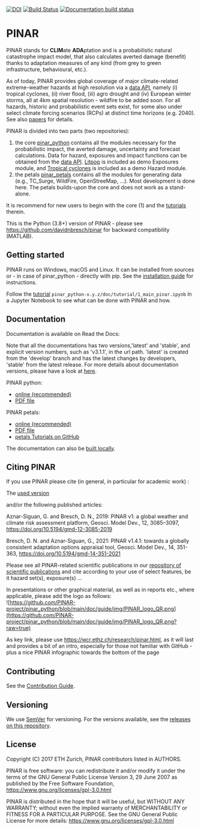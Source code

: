 [![DOI](https://zenodo.org/badge/112729129.svg)](https://zenodo.org/badge/latestdoi/112729129)
[![Build Status](http://ied-wcr-jenkins.ethz.ch/buildStatus/icon?job=petals_branches/develop)](http://ied-wcr-jenkins.ethz.ch/job/petals_branches/)
[![Documentation build status](https://img.shields.io/readthedocs/pinar-petals.svg?style=flat-square)](https://readthedocs.org/projects/pinar-petals/builds/)

# PINAR

PINAR stands for **CLIM**ate **ADA**ptation and is a probabilistic natural catastrophe impact model, that also calculates averted damage (benefit) thanks to adaptation measures of any kind (from grey to green infrastructure, behavioural, etc.).

As of today, PINAR provides global coverage of major climate-related extreme-weather hazards at high resolution via a [data API](https://pinar.ethz.ch/data-api/v1/docs), namely (i) tropical cyclones, (ii) river flood, (iii) agro drought and (iv) European winter storms, all at 4km spatial resolution - wildfire to be added soon. For all hazards, historic and probabilistic event sets exist, for some also under select climate forcing scenarios (RCPs) at distinct time horizons (e.g. 2040). See also [papers](https://github.com/PINAR-project/pinar_papers) for details.

PINAR is divided into two parts (two repositories):

1. the core [pinar_python](https://github.com/PINAR-project/pinar_python) contains all the modules necessary for the probabilistic impact, the averted damage, uncertainty and forecast calculations. Data for hazard, exposures and impact functions can be obtained from the [data API](https://github.com/PINAR-project/pinar_python/blob/main/doc/tutorial/pinar_util_api_client.ipynb). [Litpop](https://github.com/PINAR-project/pinar_python/blob/main/doc/tutorial/pinar_entity_LitPop.ipynb) is included as demo Exposures module, and [Tropical cyclones](https://github.com/PINAR-project/pinar_python/blob/main/doc/tutorial/pinar_hazard_TropCyclone.ipynb) is included as a demo Hazard module.
2. the petals [pinar_petals](https://github.com/PINAR-project/pinar_petals) contains all the modules for generating data (e.g., TC_Surge, WildFire, OpenStreeMap, ...). Most development is done here. The petals builds-upon the core and does not work as a stand-alone.

It is recommend for new users to begin with the core (1) and the [tutorials](https://github.com/PINAR-project/pinar_python/tree/main/doc/tutorial) therein.

This is the Python (3.8+) version of PINAR - please see https://github.com/davidnbresch/pinar for backward compatibility (MATLAB).

## Getting started

PINAR runs on Windows, macOS and Linux. It can be installed from sources or - in case of pinar_python - directly with pip. See the [installation guide](https://pinar-python.readthedocs.io/en/latest/guide/install.html) for instructions.

Follow the [tutorial](https://pinar-python.readthedocs.io/en/latest/tutorial/1_main_pinar.html) `pinar_python-x.y.z/doc/tutorial/1_main_pinar.ipynb` in a Jupyter Notebook to see what can be done with PINAR and how.

## Documentation

Documentation is available on Read the Docs:

Note that all the documentations has two versions,'latest' and 'stable', and explicit version numbers, such as 'v3.1.1', in the url path. 'latest' is created from the 'develop' branch and has the latest changes by developers, 'stable' from the latest release. For more details about documentation versions, please have a look at [here](https://readthedocs.org/projects/pinar-python/versions/).

PINAR python:

* [online (recommended)](https://pinar-python.readthedocs.io/en/latest/)
* [PDF file](https://pinar-python.readthedocs.io/_/downloads/en/stable/pdf/)

PINAR petals:

* [online (recommended)](https://pinar-petals.readthedocs.io/en/latest/)
* [PDF file](https://pinar-petals.readthedocs.io/_/downloads/en/stable/pdf/)
* [petals Tutorials on GitHub](https://github.com/PINAR-project/pinar_petals/tree/main/doc/tutorial)

The documentation can also be [built locally](https://pinar-python.readthedocs.io/en/latest/README.html).

## Citing PINAR

If you use PINAR please cite (in general, in particular for academic work) :

The [used version](https://zenodo.org/search?page=1&size=20&q=pinar)

and/or the following published articles:

Aznar-Siguan, G. and Bresch, D. N., 2019: PINAR v1: a global weather and climate risk assessment platform, Geosci. Model Dev., 12, 3085–3097, https://doi.org/10.5194/gmd-12-3085-2019

Bresch, D. N. and Aznar-Siguan, G., 2021: PINAR v1.4.1: towards a globally consistent adaptation options appraisal tool, Geosci. Model Dev., 14, 351-363, https://doi.org/10.5194/gmd-14-351-2021

Please see all PINAR-related scientific publications in our [repository of scientific publications](https://github.com/PINAR-project/pinar_papers) and cite according to your use of select features, be it hazard set(s), exposure(s) ...

In presentations or other graphical material, as well as in reports etc., where applicable, please add the logo as follows:\
![https://github.com/PINAR-project/pinar_python/blob/main/doc/guide/img/PINAR_logo_QR.png](https://github.com/PINAR-project/pinar_python/blob/main/doc/guide/img/PINAR_logo_QR.png?raw=true)

As key link, please use https://wcr.ethz.ch/research/pinar.html, as it will last and provides a bit of an intro, especially for those not familiar with GitHub - plus a nice PINAR infographic towards the bottom of the page

## Contributing

See the [Contribution Guide](https://pinar-python.readthedocs.io/en/latest/misc/CONTRIBUTING.html).

## Versioning

We use [SemVer](http://semver.org/) for versioning. For the versions available, see the [releases on this repository](https://github.com/PINAR-project/pinar_petals/releases).

## License

Copyright (C) 2017 ETH Zurich, PINAR contributors listed in AUTHORS.

PINAR is free software: you can redistribute it and/or modify it under the terms of the GNU General Public License Version 3, 29 June 2007 as published by the Free Software Foundation, https://www.gnu.org/licenses/gpl-3.0.html

PINAR is distributed in the hope that it will be useful, but WITHOUT ANY WARRANTY; without even the implied warranty of MERCHANTABILITY or FITNESS FOR A PARTICULAR PURPOSE. See the GNU General Public License for more details: https://www.gnu.org/licenses/gpl-3.0.html
